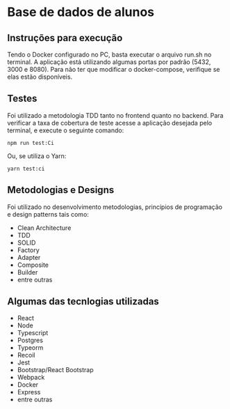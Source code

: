 # Base de dados de alunos

## Instruções para execução
Tendo o Docker configurado no PC, basta executar o arquivo run.sh no terminal. A aplicação está utilizando algumas portas por padrão (5432, 3000 e 8080). Para não ter que modificar o docker-compose, verifique se elas estão disponíveis.

## Testes 

Foi utilizado a metodologia TDD tanto no frontend quanto no backend.
Para verificar a taxa de cobertura de teste acesse a aplicação desejada pelo terminal, e execute o seguinte comando: 

```
npm run test:Ci

```

Ou, se utiliza o Yarn: 

```
yarn test:ci

```

## Metodologias e Designs

Foi utilizado no desenvolvimento metodologias, princípios de programação e design patterns tais como: 
- Clean Architecture
- TDD
- SOLID
- Factory
 - Adapter
 - Composite
 - Builder
 - entre outras

## Algumas das tecnlogias utilizadas
 - React
 - Node
 - Typescript
 - Postgres
 - Typeorm
 - Recoil
 - Jest
 - Bootstrap/React Bootstrap
 - Webpack
 - Docker
 - Express
 - entre outras
